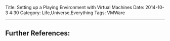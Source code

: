 Title: Setting up a Playing Environment with Virtual Machines
Date: 2014-10-3 4:30
Category: Life,Universe,Everything
Tags: VMWare

-----

## Further References:
